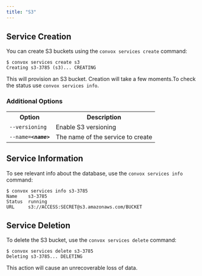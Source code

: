 ```yaml
---
title: "S3"
---
```

## Service Creation

You can create S3 buckets using the `convox services create` command:

    $ convox services create s3
    Creating s3-3785 (s3)... CREATING

This will provision an S3 bucket. Creation will take a few moments.To check the status use `convox services info`.

### Additional Options

<table>
  <tr><th>Option</th><th>Description</th></tr>
  <tr><td><code>--versioning</code></td><td>Enable S3 versioning</td></tr>
  <tr><td><code>--name=<b><i>&lt;name&gt;</i></b></code></td><td>The name of the service to create</td></tr>
</table>

## Service Information

To see relevant info about the database, use the `convox services info` command:

    $ convox services info s3-3785
    Name    s3-3785
    Status  running
    URL     s3://ACCESS:SECRET@s3.amazonaws.com/BUCKET

## Service Deletion

To delete the S3 bucket, use the `convox services delete` command:

    $ convox services delete s3-3785
    Deleting s3-3785... DELETING

<div class="block-callout block-show-callout type-warning" markdown="1">
This action will cause an unrecoverable loss of data.
</div>
